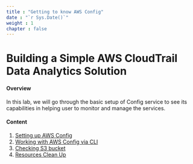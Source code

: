 ```yaml
---
title : "Getting to know AWS Config"
date : "`r Sys.Date()`"
weight : 1
chapter : false
---
```


# Building a Simple AWS CloudTrail Data Analytics Solution

#### Overview

In this lab, we will go through the basic setup of Config service to see its capabilities in helping user to monitor and manage the services.  

#### Content

1. [Setting up AWS Config](1-setting-up-aws-config/)
2. [Working with AWS Config via CLI](2-utilize-aws-cli/)
3. [Checking S3 bucket](3-check-s3-bucket/)
4. [Resources Clean Up](4-clean-up)